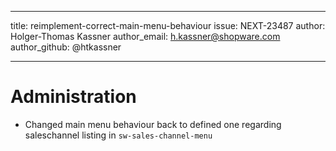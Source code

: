 ---
title: reimplement-correct-main-menu-behaviour
issue: NEXT-23487
author: Holger-Thomas Kassner
author_email: h.kassner@shopware.com
author_github: @htkassner
___
# Administration
* Changed main menu behaviour back to defined one regarding saleschannel listing in `sw-sales-channel-menu`
